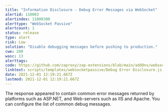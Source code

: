 ```yaml
---
title: "Information Disclosure - Debug Error Messages via WebSocket"
alertid: 110003
alertindex: 11000300
alerttype: "WebSocket Passive"
alertcount: 1
status: release
type: alert
risk: Low
solution: "Disable debugging messages before pushing to production."
cwe: 200
wasc: 13
alerttags: 
code: https://github.com/zaproxy/zap-extensions/blob/main/addOns/websocket/src/main/zapHomeFiles/scripts/templates/websocketpassive/Debug%20Error%20Disclosure.js
linktext: scripts/templates/websocketpassive/Debug Error Disclosure.js
date: 2021-12-01 12:19:21.667Z
lastmod: 2021-12-01 12:19:21.667Z
---
```

The response appeared to contain common error messages returned by platforms such as ASP.NET, and Web-servers such as IIS and Apache. You can configure the list of common debug messages.
